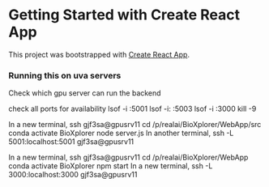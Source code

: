 # Getting Started with Create React App

This project was bootstrapped with [Create React App](https://github.com/facebook/create-react-app).


### Running this on uva servers

Check which gpu server can run the backend

check all ports for availability
lsof -i :5001
lsof -i: :5003
lsof -i :3000
kill -9 <pid>




In a new terminal,
ssh gjf3sa@gpusrv11 
cd /p/realai/BioXplorer/WebApp/src
conda activate BioXplorer
node server.js
In another terminal,
ssh -L 5001:localhost:5001 gjf3sa@gpusrv11 



In a new terminal,
ssh gjf3sa@gpusrv11 
cd /p/realai/BioXplorer/WebApp
conda activate BioXplorer
npm start
In a new terminal,
ssh -L 3000:localhost:3000 gjf3sa@gpusrv11 


